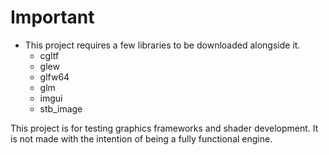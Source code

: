 # Important

- This project requires a few libraries to be downloaded alongside it.
  - cgltf
  - glew
  - glfw64
  - glm
  - imgui
  - stb_image

This project is for testing graphics frameworks and shader development.
It is not made with the intention of being a fully functional engine.
